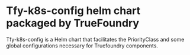 # Tfy-k8s-config helm chart packaged by TrueFoundry

Tfy-k8s-config is a Helm chart that facilitates the PriorityClass and some global configurations necessary for Truefoundry components.